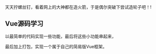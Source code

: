 

天天拧螺丝钉，看着网上的大神都在造火箭，于是偶尔突破下尝试造轮子吧！!

##  Vue源码学习


以最简单的代码实现一些功能，最后将这些小功能串起来，

最后加上打包，实现一个属于自己的简易版Vue框架。



